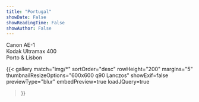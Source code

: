 ```yaml
---
title: "Portugal"
showDate: False
showReadingTime: False
showAuthor: False
---
```

Canon AE-1\
Kodak Ultramax 400\
Porto & Lisbon

{{< gallery 
  match="img/*" 
  sortOrder="desc" 
  rowHeight="200" 
  margins="5" 
  thumbnailResizeOptions="600x600 q90 Lanczos" 
  showExif=false
  previewType="blur" 
  embedPreview=true 
  loadJQuery=true 
>}}